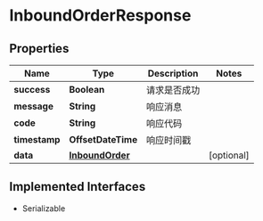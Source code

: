 

# InboundOrderResponse


## Properties

| Name | Type | Description | Notes |
|------------ | ------------- | ------------- | -------------|
|**success** | **Boolean** | 请求是否成功 |  |
|**message** | **String** | 响应消息 |  |
|**code** | **String** | 响应代码 |  |
|**timestamp** | **OffsetDateTime** | 响应时间戳 |  |
|**data** | [**InboundOrder**](InboundOrder.md) |  |  [optional] |


## Implemented Interfaces

* Serializable


